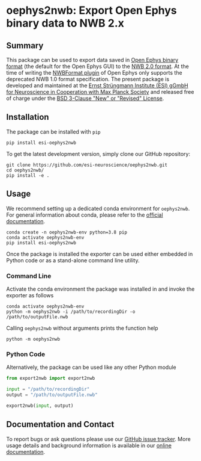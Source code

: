 # oephys2nwb: Export Open Ephys binary data to NWB 2.x

## Summary

This package can be used to export data saved in
[Open Ephys binary format](https://open-ephys.github.io/gui-docs/User-Manual/Recording-data/Binary-format.html)
(the default for the Open Ephys GUI) to the [NWB 2.0 format](https://www.nwb.org/).
At the time of writing the
[NWBFormat plugin](https://open-ephys.github.io/gui-docs/User-Manual/Recording-data/NWB-format.html)
of Open Ephys only supports the deprecated NWB 1.0 format specification. The present
package is developed and maintained at the
[Ernst Strüngmann Institute (ESI) gGmbH for Neuroscience in Cooperation with Max Planck Society](https://www.esi-frankfurt.de/>)
and released free of charge under the
[BSD 3-Clause "New" or "Revised" License](https://en.wikipedia.org/wiki/BSD_licenses#3-clause_license_(%22BSD_License_2.0%22,_%22Revised_BSD_License%22,_%22New_BSD_License%22,_or_%22Modified_BSD_License%22)).

## Installation

The package can be installed with `pip`

```shell
pip install esi-oephys2nwb
```

To get the latest development version, simply clone our GitHub repository:

```shell
git clone https://github.com/esi-neuroscience/oephys2nwb.git
cd oephys2nwb/
pip install -e .
```

## Usage

We recommend setting up a dedicated conda environment for `oephys2nwb`. For general
information about conda, please refer to the [official documentation](https://docs.conda.io/en/latest/).

```shell
conda create -n oephys2nwb-env python=3.8 pip
conda activate oephys2nwb-env
pip install esi-oephys2nwb
```

Once the package is installed the exporter can be used either embedded in Python
code or as a stand-alone command line utility.

### Command Line

Activate the conda environment the package was installed in and invoke the exporter
as follows

```shell
conda activate oephys2nwb-env
python -m oephys2nwb -i /path/to/recordingDir -o /path/to/outputFile.nwb
```

Calling `oephys2nwb` without arguments prints the function help

```shell
python -m oephys2nwb
```

### Python Code

Alternatively, the package can be used like any other Python module

```python
from export2nwb import export2nwb

input = "/path/to/recordingDir"
output = "/path/to/outputFile.nwb"

export2nwb(input, output)
```

## Documentation and Contact

To report bugs or ask questions please use our
[GitHub issue tracker](https://github.com/esi-neuroscience/oephys2nwb/issues).
More usage details and background information is available in our
[online documentation](https://esi-oephys2nwb.readthedocs.io/en/latest/).
